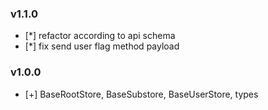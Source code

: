 ### v1.1.0
- [*] refactor according to api schema
- [*] fix send user flag method payload 

### v1.0.0
- [+] BaseRootStore, BaseSubstore, BaseUserStore, types